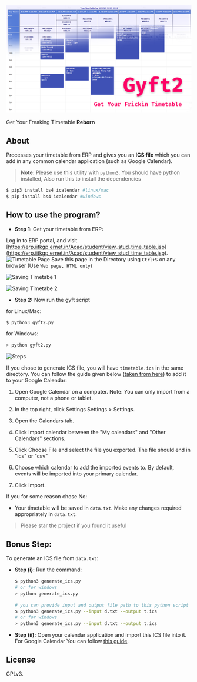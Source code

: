 ![GYFT 2](gyft2.png)

Get Your Freaking Timetable **Reborn**


## About

Processes your timetable from ERP and gives you an **ICS file** which you can add in any common calendar application (such as Google Calendar).

> **Note:** Please use this utility with `python3`. You should have python installed, Also run this to install the dependencies

```sh
$ pip3 install bs4 icalendar #linux/mac
$ pip install bs4 icalendar #windows
```



## How to use the program?

- **Step 1:** Get your timetable from ERP:

Log in to ERP portal, and visit [https://erp.iitkgp.ernet.in/Acad/student/view_stud_time_table.jsp](https://erp.iitkgp.ernet.in/Acad/student/view_stud_time_table.jsp).
![Timetable Page](https://i.imgur.com/c9aITJ7.png)
Save this page in the Directory using `Ctrl+S` on any browser (Use `Web page, HTML only`)

![Saving Timetabe 1](https://i.imgur.com/thQb8zj.png)

![Saving Timetabe 2](https://i.imgur.com/t8B0FwO.png)

- **Step 2:** Now run the gyft script

for Linux/Mac:

  ```sh
  $ python3 gyft2.py
  ```

for Windows:

  ```sh
  > python gyft2.py
  ```

![Steps](https://i.imgur.com/izerE9i.png)

If you chose to generate ICS file, you will have `timetable.ics` in the same directory.
You can follow the guide given below ([taken from here](https://goo.gl/WvdUsP)) to add it to your Google Calendar:

1.  Open Google Calendar on a computer. Note: You can only import from a computer, not a phone or tablet.

2. In the top right, click Settings Settings > Settings.

3. Open the Calendars tab.

4. Click Import calendar between the "My calendars" and "Other Calendars" sections.

5. Click Choose File and select the file you exported. The file should end in "ics" or "csv"

6. Choose which calendar to add the imported events to. By default, events will be imported into your primary calendar.

7. Click Import.

If you for some reason chose No:
- Your timetable will be saved in `data.txt`. Make any changes required appropriately in `data.txt`.

> Please star the project if you found it useful

## Bonus Step:

To generate an ICS file from `data.txt`:
- **Step (i):** Run the command:

    ```sh
    $ python3 generate_ics.py
    # or for windows
    > python generate_ics.py
    ```

    ```sh
    # you can provide input and output file path to this python script
    $ python3 generate_ics.py --input d.txt --output t.ics
    # or for windows
    > python3 generate_ics.py --input d.txt --output t.ics
    ```


- **Step (ii):** Open your calendar application and import this ICS file
    into it. For Google Calendar You can follow [this guide](https://support.google.com/calendar/answer/37118?hl=en).


## License

GPLv3.
